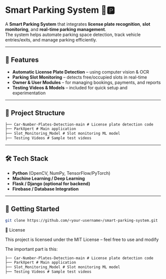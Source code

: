 # Smart Parking System 🚗🅿️

A **Smart Parking System** that integrates **license plate recognition**, **slot monitoring**, and **real-time parking management**.  
The system helps automate parking space detection, track vehicle entries/exits, and manage parking efficiently.

---

## 📌 Features
- **Automatic License Plate Detection** – using computer vision & OCR  
- **Parking Slot Monitoring** – detects free/occupied slots in real-time  
- **Owner & User Modules** – for managing bookings, payments, and reports  
- **Testing Videos & Models** – included for quick setup and experimentation  

---

## 📂 Project Structure
````markdown
├── Car-Number-Plates-Detection-main # License plate detection code
├── ParkXpert # Main application
├── Slot_Monitoring_Model # Slot monitoring ML model
├── Testing Videos # Sample test videos
````
---

## 🛠 Tech Stack
- **Python** (OpenCV, NumPy, TensorFlow/PyTorch)  
- **Machine Learning / Deep Learning**  
- **Flask / Django (optional for backend)**  
- **Firebase / Database Integration**  

---

## 🚀 Getting Started

   ```bash
   git clone https://github.com/<your-username>/smart-parking-system.git
```

📜 License

This project is licensed under the MIT License – feel free to use and modify

The important part is this:

````markdown
├── Car-Number-Plates-Detection-main # License plate detection code
├── ParkXpert # Main application
├── Slot_Monitoring_Model # Slot monitoring ML model
├── Testing Videos # Sample test videos
````
